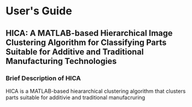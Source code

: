 # **User's Guide**

## HICA: A MATLAB-based Hierarchical Image Clustering Algorithm for Classifying Parts Suitable for Additive and Traditional Manufacturing Technologies

### Brief Description of HICA
HICA is a MATLAB-based hieararchical clustering algorithm that clusters parts suitable for additivie and traditional manufacruring
